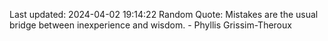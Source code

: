 Last updated: 2024-04-02 19:14:22
Random Quote: Mistakes are the usual bridge between inexperience and wisdom. - Phyllis Grissim-Theroux